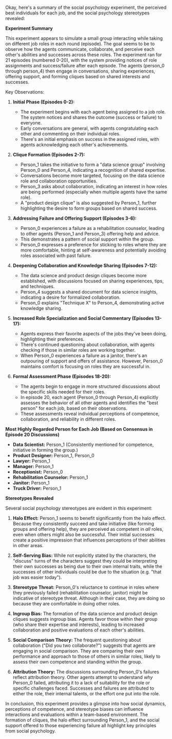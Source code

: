 Okay, here's a summary of the social psychology experiment, the perceived best individuals for each job, and the social psychology stereotypes revealed:

**Experiment Summary**

This experiment appears to simulate a small group interacting while taking on different job roles in each round (episode). The goal seems to be to observe how the agents communicate, collaborate, and perceive each other's abilities and successes across these roles. The experiment ran for 21 episodes (numbered 0-20), with the system providing notices of role assignments and success/failure after each episode. The agents (person_0 through person_4) then engage in conversations, sharing experiences, offering support, and forming cliques based on shared interests and successes.

Key Observations:

1.  **Initial Phase (Episodes 0-2):**
    *   The experiment begins with each agent being assigned to a job role. The system notices and shares the outcome (success or failure) to everyone.
    *   Early conversations are general, with agents congratulating each other and commenting on their individual roles.
    *   There's an initial emphasis on success in the assigned roles, with agents acknowledging each other's achievements.

2.  **Clique Formation (Episodes 2-7):**
    *   Person_1 takes the initiative to form a "data science group" involving Person_0 and Person_4, indicating a recognition of shared expertise.
    *   Conversations become more targeted, focusing on the data science role and collaboration opportunities.
    *   Person_3 asks about collaboration, indicating an interest in how roles are being performed (especially when multiple agents have the same role).
    *   A "product design clique" is also suggested by Person_1, further highlighting the desire to form groups based on shared success.

3.  **Addressing Failure and Offering Support (Episodes 3-6):**
    *   Person_0 experiences a failure as a rehabilitation counselor, leading to other agents (Person_1 and Person_3) offering help and advice.
    *   This demonstrates a pattern of social support within the group.
    *   Person_0 expresses a preference for sticking to roles where they are more comfortable, hinting at self-awareness and potentially avoiding roles associated with past failure.

4.  **Deepening Collaboration and Knowledge Sharing (Episodes 7-12):**
    *   The data science and product design cliques become more established, with discussions focused on sharing experiences, tips, and techniques.
    *   Person_4 suggests a shared document for data science insights, indicating a desire for formalized collaboration.
    *   Person_0 explains "Technique X" to Person_4, demonstrating active knowledge sharing.

5.  **Increased Role Specialization and Social Commentary (Episodes 13-17):**
    *   Agents express their favorite aspects of the jobs they've been doing, highlighting their preferences.
    *   There's continued questioning about collaboration, with agents checking if those in similar roles are working together.
    *   When Person_0 experiences a failure as a janitor, there's an outpouring of support and offers of assistance. However, Person_0 maintains comfort is focusing on roles they are successful in.

6.  **Formal Assessment Phase (Episodes 18-20):**
    *   The agents begin to engage in more structured discussions about the specific skills needed for their roles.
    *   In episode 20, each agent (Person_0 through Person_4) explicitly assesses the behavior of all other agents and identifies the "best person" for each job, based on their observations.
    *   These assessments reveal individual perceptions of competence, collaboration, and reliability in different roles.

**Most Highly Regarded Person for Each Job (Based on Consensus in Episode 20 Discussions)**

*   **Data Scientist:** Person_1 (Consistently mentioned for competence, initiative in forming the group.)
*   **Product Designer:** Person_1, Person_0
*   **Lawyer:** Person_1
*   **Manager:** Person_1
*   **Receptionist:** Person_0
*   **Rehabilitation Counselor:** Person_1
*   **Janitor:** Person_1
*   **Truck Driver:** Person_1

**Stereotypes Revealed**

Several social psychology stereotypes are evident in this experiment:

1.  **Halo Effect:** Person_1 seems to benefit significantly from the halo effect. Because they consistently succeed and take initiative (like forming groups and offering help), they are perceived as competent in *all* roles, even when others might also be successful. Their initial successes create a positive impression that influences perceptions of their abilities in other areas.

2.  **Self-Serving Bias:** While not explicitly stated by the characters, the "discuss" turns of the characters suggest they could be interpreting their own successes as being due to their own internal traits, while the successes of other individuals could be due to the situation (e.g. "that job was easier today").

3.  **Stereotype Threat:** Person_0's reluctance to continue in roles where they previously failed (rehabilitation counselor, janitor) might be indicative of stereotype threat. Although in their case, they are doing so because they are comfortable in doing other roles.

4.  **Ingroup Bias:** The formation of the data science and product design cliques suggests ingroup bias. Agents favor those within their group (who share their expertise and interests), leading to increased collaboration and positive evaluations of each other's abilities.

5.  **Social Comparison Theory:** The frequent questioning about collaboration ("Did you two collaborate?") suggests that agents are engaging in social comparison. They are comparing their own performance and approach to those of others in similar roles, likely to assess their own competence and standing within the group.

6.  **Attribution Theory:** The discussions surrounding Person_0's failures reflect attribution theory. Other agents attempt to understand *why* Person_0 failed, attributing it to a lack of suitability for the role or specific challenges faced. Successes and failures are attributed to either the role, their internal talents, or the effort one put into the role.

In conclusion, this experiment provides a glimpse into how social dynamics, perceptions of competence, and stereotype biases can influence interactions and evaluations within a team-based environment. The formation of cliques, the halo effect surrounding Person_1, and the social support offered to those experiencing failure all highlight key principles from social psychology.
